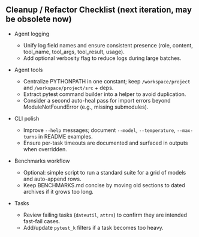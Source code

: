 ## Cleanup / Refactor Checklist (next iteration, may be obsolete now)

- Agent logging
  - Unify log field names and ensure consistent presence (role, content, tool_name, tool_args, tool_result, usage).
  - Add optional verbosity flag to reduce logs during large batches.

- Agent tools
  - Centralize PYTHONPATH in one constant; keep `/workspace/project` and `/workspace/project/src` + deps.
  - Extract pytest command builder into a helper to avoid duplication.
  - Consider a second auto-heal pass for import errors beyond ModuleNotFoundError (e.g., missing submodules).

- CLI polish
  - Improve `--help` messages; document `--model`, `--temperature`, `--max-turns` in README examples.
  - Ensure per-task timeouts are documented and surfaced in outputs when overridden.

- Benchmarks workflow
  - Optional: simple script to run a standard suite for a grid of models and auto-append rows.
  - Keep BENCHMARKS.md concise by moving old sections to dated archives if it grows too long.

- Tasks
  - Review failing tasks (`dateutil`, `attrs`) to confirm they are intended fast-fail cases.
  - Add/update `pytest_k` filters if a task becomes too heavy.
